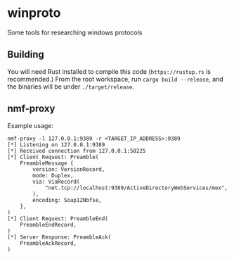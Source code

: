 # winproto
Some tools for researching windows protocols

## Building
You will need Rust installed to compile this code (`https://rustup.rs` is recommended.) From the root workspace, run `cargo build --release`, and the binaries will be under `./target/release`.

## nmf-proxy
Example usage:
```
nmf-proxy -l 127.0.0.1:9389 -r <TARGET_IP_ADDRESS>:9389
[*] Listening on 127.0.0.1:9389
[*] Received connection from 127.0.0.1:58225
[*] Client Request: Preamble(
    PreambleMessage {
        version: VersionRecord,
        mode: Duplex,
        via: ViaRecord(
            "net.tcp://localhost:9389/ActiveDirectoryWebServices/mex",
        ),
        encoding: Soap12Nbfse,
    },
)
[*] Client Request: PreambleEnd(
    PreambleEndRecord,
)
[*] Server Response: PreambleAck(
    PreambleAckRecord,
)
```